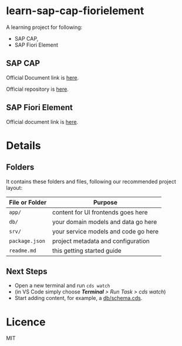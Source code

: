 # learn-sap-cap-fiorielement
A learning project for following:
- SAP CAP,
- SAP Fiori Element

## SAP CAP

Official Document link is [here](https://cap.cloud.sap/).

Official repository is [here](https://github.com/SAP-samples/cloud-cap-samples).

## SAP Fiori Element

Official document link is [here](https://ui5.sap.com/#/topic/03265b0408e2432c9571d6b3feb6b1fd).

# Details

## Folders
It contains these folders and files, following our recommended project layout:

File or Folder | Purpose
---------|----------
`app/` | content for UI frontends goes here
`db/` | your domain models and data go here
`srv/` | your service models and code go here
`package.json` | project metadata and configuration
`readme.md` | this getting started guide


## Next Steps

- Open a new terminal and run `cds watch` 
- (in VS Code simply choose _**Terminal** > Run Task > cds watch_)
- Start adding content, for example, a [db/schema.cds](db/schema.cds).


# Licence

MIT

